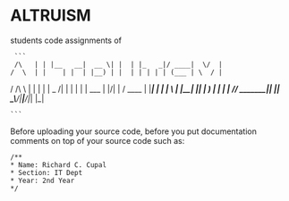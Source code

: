 # ALTRUISM
students code assignments of
     
     ```
     /\   | | |__   __|  __ \| |  | |_   _|/ ____|  \/  |
    /  \  | |    | |  | |__) | |  | | | | | (___ | \  / |
   / /\ \ | |    | |  |  _  /| |  | | | |  \___ \| |\/| |
  / ____ \| |____| |  | | \ \| |__| |_| |_ ____) | |  | |
 /_/    \_\______|_|  |_|  \_\\____/|_____|_____/|_|  |_|
                                                         
    ```                                                  

Before uploading your source code, before you put documentation comments on top of your source code such as:

```
/**
* Name: Richard C. Cupal
* Section: IT Dept
* Year: 2nd Year
*/
```
